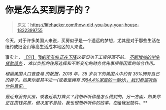 # 你是怎么买到房子的？

> 原文：<https://lifehacker.com/how-did-you-buy-your-house-1832399755>

今天，对于许多美国人来说，买房似乎是一个遥远的梦想，尤其是对于那些生活在纽约或旧金山等高生活成本地区的人来说。



事实上， [【何】](https://www.citylab.com/equity/2018/05/the-great-housing-reset/559466/) [我的所有权*正在下降*](https://www.citylab.com/equity/2018/05/the-great-housing-reset/559466/)*这要归功于工资停滞不前、 [不断增加的学生贷款债务](https://www.bloomberg.com/news/articles/2019-01-16/high-student-debt-is-driving-low-millennial-homeownership-rates) 、难以负担的住房选择和不断变化的财务优先事项等因素的综合作用。*

*根据美国人口普查局 的数据，2016 年，35 岁以下的美国人中约有 35%拥有自己的房子。如果你是其中之一(或者是拥有 的[64.4%家庭的一部分)，我们希望听到你的意见。](https://fred.stlouisfed.org/series/RHORUSQ156N)*

*最近有没有买房，或者近期打算买？我想听听你是怎么做到的。另一方面，如果你正在攒钱买房，但决定不冒险，我也很想听听你的故事。在*给我发邮件。**